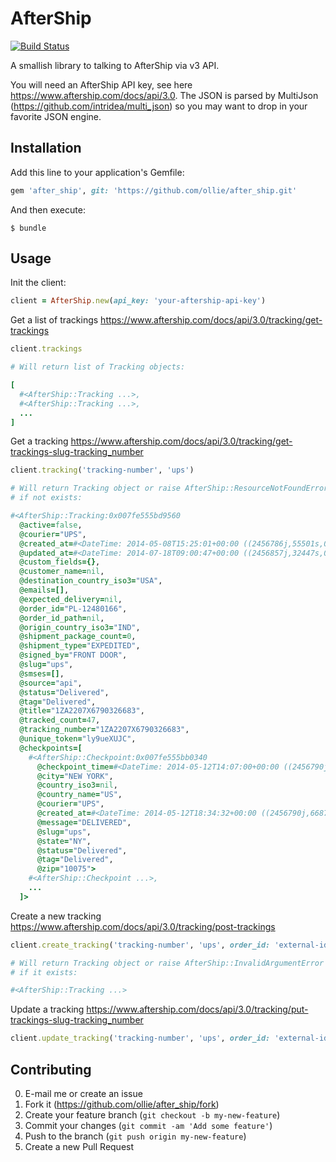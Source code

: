 # AfterShip

[![Build Status](https://travis-ci.org/ollie/after_ship.svg?branch=master)](https://travis-ci.org/ollie/after_ship)

A smallish library to talking to AfterShip via v3 API.

You will need an AfterShip API key, see here https://www.aftership.com/docs/api/3.0.
The JSON is parsed by MultiJson (https://github.com/intridea/multi_json) so
you may want to drop in your favorite JSON engine.

## Installation

Add this line to your application's Gemfile:

```ruby
gem 'after_ship', git: 'https://github.com/ollie/after_ship.git'
```

And then execute:

    $ bundle

## Usage

Init the client:

```ruby
client = AfterShip.new(api_key: 'your-aftership-api-key')
```

Get a list of trackings
https://www.aftership.com/docs/api/3.0/tracking/get-trackings

```ruby
client.trackings

# Will return list of Tracking objects:

[
  #<AfterShip::Tracking ...>,
  #<AfterShip::Tracking ...>,
  ...
]
```

Get a tracking
https://www.aftership.com/docs/api/3.0/tracking/get-trackings-slug-tracking_number

```ruby
client.tracking('tracking-number', 'ups')

# Will return Tracking object or raise AfterShip::ResourceNotFoundError
# if not exists:

#<AfterShip::Tracking:0x007fe555bd9560
  @active=false,
  @courier="UPS",
  @created_at=#<DateTime: 2014-05-08T15:25:01+00:00 ((2456786j,55501s,0n),+0s,2299161j)>,
  @updated_at=#<DateTime: 2014-07-18T09:00:47+00:00 ((2456857j,32447s,0n),+0s,2299161j)>>
  @custom_fields={},
  @customer_name=nil,
  @destination_country_iso3="USA",
  @emails=[],
  @expected_delivery=nil,
  @order_id="PL-12480166",
  @order_id_path=nil,
  @origin_country_iso3="IND",
  @shipment_package_count=0,
  @shipment_type="EXPEDITED",
  @signed_by="FRONT DOOR",
  @slug="ups",
  @smses=[],
  @source="api",
  @status="Delivered",
  @tag="Delivered",
  @title="1ZA2207X6790326683",
  @tracked_count=47,
  @tracking_number="1ZA2207X6790326683",
  @unique_token="ly9ueXUJC",
  @checkpoints=[
    #<AfterShip::Checkpoint:0x007fe555bb0340
      @checkpoint_time=#<DateTime: 2014-05-12T14:07:00+00:00 ((2456790j,50820s,0n),+0s,2299161j)>,
      @city="NEW YORK",
      @country_iso3=nil,
      @country_name="US",
      @courier="UPS",
      @created_at=#<DateTime: 2014-05-12T18:34:32+00:00 ((2456790j,66872s,0n),+0s,2299161j)>,
      @message="DELIVERED",
      @slug="ups",
      @state="NY",
      @status="Delivered",
      @tag="Delivered",
      @zip="10075">
    #<AfterShip::Checkpoint ...>,
    ...
  ]>
```

Create a new tracking
https://www.aftership.com/docs/api/3.0/tracking/post-trackings

```ruby
client.create_tracking('tracking-number', 'ups', order_id: 'external-id')

# Will return Tracking object or raise AfterShip::InvalidArgumentError
# if it exists:

#<AfterShip::Tracking ...>
```

Update a tracking
https://www.aftership.com/docs/api/3.0/tracking/put-trackings-slug-tracking_number

```ruby
client.update_tracking('tracking-number', 'ups', order_id: 'external-id')
```

## Contributing

0. E-mail me or create an issue
1. Fork it (https://github.com/ollie/after_ship/fork)
2. Create your feature branch (`git checkout -b my-new-feature`)
3. Commit your changes (`git commit -am 'Add some feature'`)
4. Push to the branch (`git push origin my-new-feature`)
5. Create a new Pull Request
